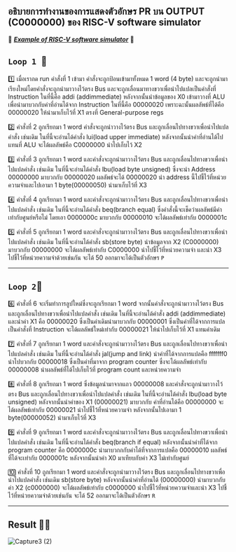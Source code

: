 ## อธิบายการทำงานของการแสดงตัวอักษร **PR** บน OUTPUT (C0000000) ของ RISC-V software simulator 
:leaves: ***[Example of RISC-V software simulator](https://guillaume-savaton-eseo.github.io/emulsiV/)*** :leaves:
## ```Loop 1 ```:repeat: 

:one: เมื่อเรากด run คำสั่งที่ 1 เข้ามา คำสั่งจะถูกป้อนเข้ามาทั้งหมด 1 word (4 byte) และจะถูกนำมาเรียงใหม่โดยคำสั่งจะถูกนำมาวางไว้ตรง Bus 
และจะถูกเลื่อนมาทางขวาเพื่อนำไปแปลเป็นคำสั่งที่ Instruction ในที่นี้คือ addi (addimmediate) หลังจากนั้นนำข้อมูลของ X0 เข้ามาวางที่ ALU เพื่อนำมาบวกกับค่าที่อ่านได้จาก Instruction 
ในที่นี้คือ 00000020 เพราะฉะนั้นผลลัพธ์ที่ได้คือ 00000020 ให้นำมาเก็บไว้ที่ X1 ตรงที่ General-purpose regs 

:two: คำสั่งที่ 2 ถูกเรียกมา 1 word คำสั่งจะถูกนำวางไว้ตรง Bus และถูกเลื่อนไปทางขวาเพื่อนำไปแปลคำสั่ง เช่นเดิม ในที่นี้จะอ่านได้คำสั่ง lui(load upper immediate) 
หลังจากนั้นนำค่าที่อ่านได้ไปแทนที่ ALU จะได้ผลลัพธ์คือ C0000000 นำไปเก็บไว้ X2 

:three: คำสั่งที่ 3 ถูกเรียกมา 1 word และคำสั่งจะถูกนำมาวางไว้ตรง Bus และถูกเลื่อนไปทางขวาเพื่อนำไปแปลคำสั่ง เช่นเดิม ในที่นี้จะอ่านได้คำสั่ง lbu(load byte unsigned) 
ซึ่งจะนำ Address 00000000 มาบวกกับ 00000020 ผลลัพธ์จะได้  00000020 นำ address นี้ไปชี้ไว้ที่หน่วยความจำและไปเอามา 1 byte(00000050) นำมาเก็บไว้ที่ X3 

:four: คำสั่งที่ 4 ถูกเรียกมา 1 word และคำสั่งจะถูกนำมาวางไว้ตรง Bus และถูกเลื่อนไปทางขวาเพื่อนำไปแปลคำสั่ง เช่นเดิม ในที่นี้จะอ่านได้คำสั่ง beq(branch equal)
ซึ่งคำสั่งนี้จะเช็คว่าผลลัพธ์มีค่าเท่ากับศูนย์หรือไม่ โดยเอา 0000000c มาบวกกับ 00000010 จะได้ผลลัพธ์เท่ากับ 0000001c

:five: คำสั่งที่ 5 ถูกเรียกมา 1 word และคำสั่งจะถูกนำมาวางไว้ตรง Bus และถูกเลื่อนไปทางขวาเพื่อนำไปแปลคำสั่ง เช่นเดิม ในที่นี้จะอ่านได้คำสั่ง sb(store byte)
นำข้อมูลจาก X2 (C0000000) มาบวกกับ 00000000 จะได้ผลลัพธ์เท่ากับ C0000000 นำไปชี้ไว้ที่หน่วยความจำ และนำ X3 ไปชี้ไว้ที่หน่วยความจำด้วยเช่นกัน จะได้ 50 ออกมาจะได้เป็นตัวอักษร ```P```

---

## ```Loop 2```:repeat:

:six: คำสั่งที่ 6 จะเริ่มทำการลูปใหม่ซึ่งจะถูกเรียกมา 1 word จากนั้นคำสั่งจะถูกนำมาวางไว้ตรง Bus และถูกเลื่อนไปทางขวาเพื่อนำไปแปลคำสั่ง เช่นเดิม ในที่นี้จะอ่านได้คำสั่ง addi (addimmediate)
และนำค่า X1 คือ 00000020 ซึ่งเป็นค่าเดิมนำมาบวกกับ 00000001 ซึ่งเป็นค่าที่ได้จากการแปลเป็นคำสั่งที่ Instruction จะได้ผลลัพธ์ใหม่เท่ากับ 00000021 ให้นำไปเก็บไว้ที่ X1 แทนค่าเดิม

:seven: คำสั่งที่ 7 ถูกเรียกมา 1 word และคำสั่งจะถูกนำมาวางไว้ตรง Bus และถูกเลื่อนไปทางขวาเพื่อนำไปแปลคำสั่ง เช่นเดิม ในที่นี้จะอ่านได้คำสั่ง jal(jump and link)
นำค่าที่ได้จากการแปลคือ fffffff0 นำไปบวกกับ 00000018 ซึ่งเป็นค่าที่มาจาก program counter ซึ่งจะได้ผลลัพธ์เท่ากับ 00000008 นำผลลัพธ์ที่ได้ไปเก็บไว้ที่ program count และหน่วยความจำ

:eight: คำสั่งที่ 8 ถูกเรียกมา 1 word ซึ่งข้อมูลนำมาจากแถว 00000008 และคำสั่งจะถูกนำมาวางไว้ตรง Bus และถูกเลื่อนไปทางขวาเพื่อนำไปแปลคำสั่ง เช่นเดิม ในที่นี้จะอ่านได้คำสั่ง lbu(load byte unsigned)
หลังจากนั้นนำค่าของ X1 (00000021) มาบวกกับ ค่าที่อ่านได้คือ 00000000 จะได้ผลลัพธ์เท่ากับ 00000021 นำไปชี้ไว้ที่หน่วยความจำ หลังจากนั้นไปเอามา 1 byte(00000052) นำมาเก็บไว้ที่ X3 

:nine: คำสั่งที่ 9 ถูกเรียกมา 1 word และคำสั่งจะถูกนำมาวางไว้ตรง Bus และถูกเลื่อนไปทางขวาเพื่อนำไปแปลคำสั่ง เช่นเดิม ในที่นี้จะอ่านได้คำสั่ง beq(branch if equal) 
หลังจากนั้นนำค่าที่ได้จาก program counter คือ 0000000c นำมาบวกกกับค่าได้ที่จากการแปลคือ 00000010 ผลลัพธ์ที่ได้จะเท่ากับ 0000001c หลังจากนั้นนำค่า X0 มาเทียบกับค่า X3 ไม่เท่ากับศูนย์

🔟 คำสั่งที่ 10 ถูกเรียกมา 1 word และคำสั่งจะถูกนำมาวางไว้ตรง Bus และถูกเลื่อนไปทางขวาเพื่อนำไปแปลคำสั่ง เช่นเดิม sb(store byte) หลังจากนั้นนำค่าที่อ่านได้ (00000000) 
นำมาบวกกับค่า X2 (c0000000) จะได้ผลลัพธ์เท่ากับ c0000000 นำไปชี้ไว้ที่หน่วยความจำและนำ X3 ไปชี้ไว้ที่หน่วยความจำด้วยเช่นกัน จะได้ 52 ออกมาจะได้เป็นตัวอักษร ```R```

---

## __Result__ :paperclip::open_file_folder:
> 
![Capture3 (2)](https://user-images.githubusercontent.com/98943930/160250898-2bf679f3-613e-4442-bdb9-2e67912b1bb4.PNG)

